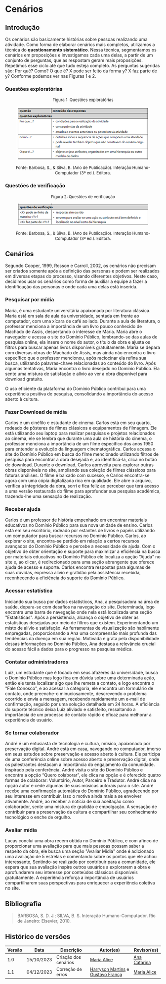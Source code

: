 # Cenários



## Introdução
Os cenários são basicamente histórias sobre pessoas realizando uma atividade. Como forma de elaborar cenários mais completos, utilizamos a técnica do **questionamento sistemático**. Nessa técnica, segmentamos os cenários em proposições e investigamos cada uma delas, a partir de um conjunto de perguntas, que as respostam geram mais proposições. Repetimos esse ciclo até que tudo esteja completo. As perguntas sugeridas são: Por quê? Como? O que é? X pode ser feito da forma y? X faz parte de y? Conforme podemos ver nas Figuras 1 e 2.

### Questões exploratórias

<font size="2"><p style="text-align: center">Figura 1: Questões exploratórias </p></font>

<center>

![Figura 1](../assets/analise_de_requisitos/cenarios/figura1.png)
</center>

<font size="2"><p style="text-align: center">Fonte: Barbosa, S., & Silva, B. (Ano de Publicação). Interação Humano-Computador (3ª ed.). Editora.</p></font>

### Questões de verificação

<font size="2"><p style="text-align: center">Figura 2: Questões de verificação </p></font>

<center>

![Figura 2](../assets/analise_de_requisitos/cenarios/figura2.png)
</center>

<font size="2"><p style="text-align: center">Fonte: Barbosa, S., & Silva, B. (Ano de Publicação). Interação Humano-Computador (3ª ed.). Editora.</p></font>

## Cenários
Segundo Cooper, 1999, Rosson e Carroll, 2002, os cenários não precisam ser criados somente após a definição das personas e podem ser realizados em diversas etapas do processo, visando diferentes objetivos. Neste caso, decidimos usar os cenários como forma de auxiliar a equipe a fazer a identificação das personas e onde cada uma delas está inserida. 

### Pesquisar por mídia

Maria, é uma estudante universitária apaixonada por literatura clássica. Maria está em sala de aula da universidade, sentada em frente ao computador, com uma xícara de café ao lado. Durante a aula de literatura, o professor menciona a importância de um livro pouco conhecido de Machado de Assis, despertando o interesse de Maria. Maria abre o navegador e acessa o site do Domínio Público, lembrando-se das aulas de pesquisa online, ela insere o nome do autor, o título da obra e ajusta os filtros para buscar apenas livros disponíveis gratuitamente. Maria se depara com diversas obras de Machado de Assis, mas ainda não encontra o livro específico que o professor mencionou, após raciocinar ela refina sua busca, utilizando palavras-chave relacionadas ao conteúdo do livro. Após algumas tentativas, Maria encontra o livro desejado no Domínio Público. Ela sente uma mistura de satisfação e alívio ao ver a obra disponível para download gratuito. 

 O uso eficiente da plataforma do Domínio Público contribui para uma experiência positiva de pesquisa, consolidando a importância do acesso aberto à cultura.

### Fazer Download de mídia

Carlos é um cinéfilo e estudante de cinema. Carlos está em seu quarto, rodeado de pôsteres de filmes clássicos e equipamentos de filmagem. Ele está utilizando seu laptop para realizar pesquisas e projetos relacionados ao cinema, ele se lembra que durante uma aula de história do cinema, o professor menciona a importância de um filme específico dos anos 1950 para entender a evolução da linguagem cinematográfica. Carlos acessa o site do Domínio Público em busca do filme mencionado utilizando filtros de pesquisa para encontrar a obra desejada e, ao identificá-la, clica no botão de download. Durante o download, Carlos aproveita para explorar outras obras disponíveis no site, ampliando sua coleção de filmes clássicos para futuras análises. O filme é baixado com sucesso, e Carlos encontra-se agora com uma cópia digitalizada rica em qualidade. Ele abre o arquivo, verifica a integridade da obra, sorri e fica feliz ao perceber que terá acesso a uma versão restaurada do filme para aprofundar sua pesquisa acadêmica, trazendo-lhe uma sensação de realização.

### Receber ajuda

Carlos é um professor de história empenhado em encontrar materiais educativos no Domínio Público para sua nova unidade de ensino. Carlos está em seu escritório, rodeado por estantes de livros e papéis utilizando um computador para buscar recursos no Domínio Público. Carlos, ao explorar o site, encontra-se perdido em relação a certos recursos avançados do Domínio Público e percebe a necessidade de ajuda. Com o objetivo de obter orientação e suporte para maximizar a eficiência na busca por materiais educativos no Domínio Público ele localiza a opção “Ajuda" no site e, ao clicar, é redirecionado para uma seção abrangente que oferece ajuda de acesso e suporte. Carlos encontra respostas para algumas de suas dúvidas, expressa alívio e gratidão pela assistência recebida, reconhecendo a eficiência do suporte do Domínio Público.

### Acessar estatística

Iniciando sua busca por dados estatísticos, Ana, a pesquisadora na área de saúde, depara-se com desafios na navegação do site. Determinada, logo encontra uma barra de navegação onde nela está localizada uma seção "Estatísticas". Após a persistência, alcança o objetivo de obter as estatísticas desejadas por meio de filtros que existem. Experimentando um misto de alívio e satisfação. As ferramentas de visualização são habilmente empregadas, proporcionando a Ana uma compreensão mais profunda das tendências da doença em sua região. Motivada e grata pela disponibilidade dessas informações no Domínio Público, Ana destaca a relevância crucial do acesso fácil a dados para o progresso na pesquisa médica.

### Contatar administradores

Luiz, um estudante que é focado em seus afazeres da universidade, busca o Domínio Público mas logo fica em dúvida sobre uma determinada ação, então ele tenta localizar algo que lhe remeta a contato, e logo encontra o "Fale Conosco", e ao acessar a categoria, ele encontra um formulário de contato, onde preenche-o minuciosamente, descrevendo o problema ocorrido e envia a mensagem, recebendo rapidamente um e-mail de confirmação, seguido por uma solução detalhada em 24 horas. A eficiência do suporte técnico deixa Luiz aliviado e satisfeito, ressaltando a importância de um processo de contato rápido e eficaz para melhorar a experiência do usuário.

### Se tornar colaborador

André é um entusiasta de tecnologia e cultura, músico, apaixonado por preservação digital. André está em casa, navegando no computador, imerso em seus estudos sobre preservação e acesso aberto à cultura. Ele participa de uma conferência online sobre acesso aberto e preservação digital, onde os palestrantes destacam a importância do engajamento da comunidade. Inspirado pela conferência, André visita o site do Domínio Público e encontra a opção “Quero colaborar”, ele clica na opção e é oferecido quatro formas de colaborar: Voluntário, Autor, Parceiro e Tradutor. André clica na opção autor e cede algumas de suas músicas autorais para o site. André recebe uma confirmação automática do Domínio Público, agradecendo por seu interesse em contribuir. Isso o motiva ainda mais a se envolver ativamente. André, ao receber a notícia de sua aceitação como colaborador, sente uma mistura de gratidão e empolgação. A sensação de contribuir para a preservação da cultura e compartilhar seu conhecimento tecnológico o enche de orgulho.

### Avaliar mídia

Lucas conclui uma obra recém obtida no Domínio Público, e com afinco de proporcionar uma avaliação para que mais pessoas possam saber a respeito da obra, ele busca uma seção "Avaliar Mídia" onde é adicionado uma avaliação de 5 estrelas e comentando sobre os pontos que ele achou interessante, Sentindo-se realizado por contribuir para a comunidade, ele espera que sua avaliação inspire outros usuários a explorarem a obra e aprofundarem seu interesse por conteúdos clássicos disponíveis gratuitamente. A experiência reforça a importância de usuários compartilharem suas perspectivas para enriquecer a experiência coletiva no site.


## Bibliografia 

>  BARBOSA, S. D. J.; SILVA, B. S. Interação Humano-Computador. Rio de Janeiro: Elsevier, 2010.


## Histórico de versões

| Versão | Data       | Descrição            | Autor(es)                                                                                              | Revisor(es)                                    |
| ------ | ---------- | -------------------- | ------------------------------------------------------------------------------------------------------ | ---------------------------------------------- |
| 1.0    | 15/10/2023 | Criação dos cenários | [Maria Alice](https://github.com/Maliz30)                                                              | [Ana Catarina](https://github.com/an4catarina) |
| 1.1    | 04/12/2023 | Correção de erros    | [Harryson Martins](https://github.com/harry-cmartin) e [Gustavo França](https://github.com/gustavofbs) | [Maria Alice](https://github.com/Maliz30)      |